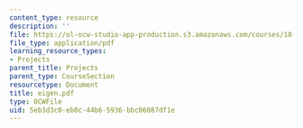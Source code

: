 ```yaml
---
content_type: resource
description: ''
file: https://ol-ocw-studio-app-production.s3.amazonaws.com/courses/18-996-random-matrix-theory-and-its-applications-spring-2004/5eb3d3c0eb0c44b65936bbc06087df1e_eigen.pdf
file_type: application/pdf
learning_resource_types:
- Projects
parent_title: Projects
parent_type: CourseSection
resourcetype: Document
title: eigen.pdf
type: OCWFile
uid: 5eb3d3c0-eb0c-44b6-5936-bbc06087df1e
---
```


